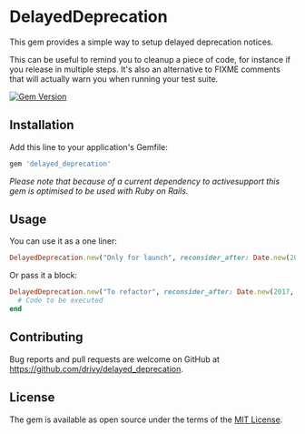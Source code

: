 # DelayedDeprecation

This gem provides a simple way to setup delayed deprecation notices.

This can be useful to remind you to cleanup a piece of code, for instance
if you release in multiple steps. It's also an alternative to FIXME comments that
will actually warn you when running your test suite.

[![Gem Version](https://badge.fury.io/rb/delayed_deprecations.svg)](https://badge.fury.io/rb/delayed_deprecations)

## Installation

Add this line to your application's Gemfile:

```ruby
gem 'delayed_deprecation'
```

_Please note that because of a current dependency to activesupport this gem is
optimised to be used with Ruby on Rails._

## Usage

You can use it as a one liner:

```ruby
DelayedDeprecation.new("Only for launch", reconsider_after: Date.new(2017, 10, 1), owner: "Alice")
```

Or pass it a block:

```ruby
DelayedDeprecation.new("To refactor", reconsider_after: Date.new(2017, 10, 1), owner: "Bob") do
  # Code to be executed
end
```

## Contributing

Bug reports and pull requests are welcome on GitHub at https://github.com/drivy/delayed_deprecation.

## License

The gem is available as open source under the terms of the [MIT License](https://opensource.org/licenses/MIT).
